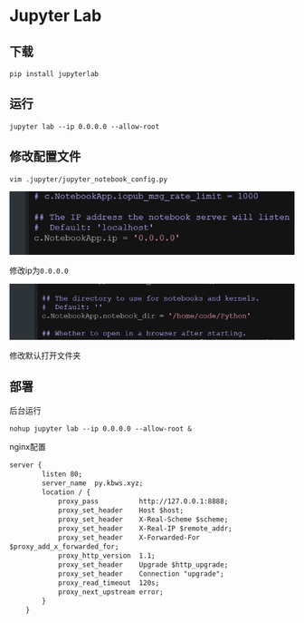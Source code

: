 # Jupyter Lab

## 下载

```
pip install jupyterlab
```

## 运行

```
jupyter lab --ip 0.0.0.0 --allow-root
```

## 修改配置文件

```
vim .jupyter/jupyter_notebook_config.py
```

![image-20230402202505789](Jupyter%20Lab.assets/image-20230402202505789.png)

修改ip为`0.0.0.0`

![image-20230402202526843](Jupyter%20Lab.assets/image-20230402202526843.png)

修改默认打开文件夹

## 部署

后台运行

```
nohup jupyter lab --ip 0.0.0.0 --allow-root &
```

nginx配置

```
server {
        listen 80;
        server_name  py.kbws.xyz;
        location / {
            proxy_pass          http://127.0.0.1:8888;
            proxy_set_header    Host $host;
            proxy_set_header    X-Real-Scheme $scheme;
            proxy_set_header    X-Real-IP $remote_addr;
            proxy_set_header    X-Forwarded-For $proxy_add_x_forwarded_for;
            proxy_http_version  1.1;
            proxy_set_header    Upgrade $http_upgrade;
            proxy_set_header    Connection "upgrade";
            proxy_read_timeout  120s;
            proxy_next_upstream error;
        }
    }
```

